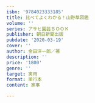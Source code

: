 ```yaml
---
isbn: '9784023333185'
title: 比べてよくわかる！山野草図鑑
volume: ''
series: アサヒ園芸ＢＯＯＫ
publisher: 朝日新聞出版
pubdate: '2020-03-19'
cover: ''
author: 金田洋一郎／著
description: ''
price: '1800'
genre: ''
target: 実用
format: 単行本
content: 家事

---
```


